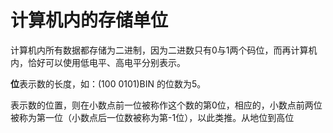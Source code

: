 # 计算机内的存储单位

计算机内所有数据都存储为二进制，因为二进数只有0与1两个码位，而再计算机内，恰好可以使用低电平、高电平分别表示。

**位**表示数的长度，如：(100 0101)BIN 的位数为5。

表示数的位置，则在小数点前一位被称作这个数的第0位，相应的，小数点前两位被称为第一位（小数点后一位数被称为第-1位），以此类推。从地位到高位

